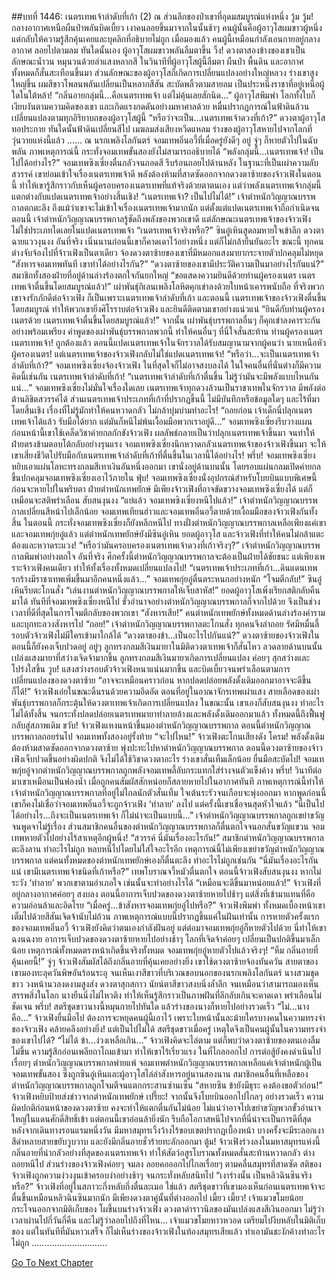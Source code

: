 ##บทที่ 1446: เนตรเทพเจ้าลำดับที่เก้า (2)
ณ ส่วนลึกของป่าเขาที่อุดมสมบูรณ์แห่งหนึ่ง
วู้ม วู้ม!
กลางอากาศเหนือผืนป่าพลันบิดเบี้ยว เงาคนลอยขึ้นมาจากในนั้นช้าๆ
คนผู้นั้นคือผู้อาวุโสผมขาวผู้หนึ่ง แต่กลับให้ความรู้สึกคุ้นเคยและบุคลิกที่อธิบายไม่ถูก
เมื่อมองแล้ว คนผู้นี้เหมือนกำลังเอนกายอยู่กลางอากาศ ลอยไปตามลม
ทันใดนั้นเอง ผู้อาวุโสผมขาวพลันลืมตาขึ้น
วิ้ง!
ดวงตาสองข้างของเขาเป็นลักษณะน้ำวน หมุนวนด้วยลำแสงหลากสี
ในวินาทีที่ผู้อาวุโสผู้นี้ลืมตา ผืนป่า พื้นดิน และอากาศทั้งหมดก็สั่นสะเทือนขึ้นมา
ส่วนลักษณะของผู้อาวุโสก็เกิดการเปลี่ยนแปลงอย่างใหญ่หลวง ร่างเขาสูงใหญ่ขึ้น ผมสีขาวโพลนพลันเปลี่ยนเป็นหลากสีสัน สะบัดพลิ้วตามสายลม เป็นประหนึ่งราชาที่อยู่เหนือผู้ใดในใต้หล้า!
“กลิ่นอายกลุ่มนี้...คือเนตรเทพเจ้า แต่ไม่คุ้นเลยสักนิด...”
ผู้อาวุโสพึมพำ
โลกทั้งใบก็เงียบงันตามความคิดของเขา และเกิดแรงกดดันอย่างมหาศาลด้วย
หมื่นปรากฏการณ์ในฟ้าดินล้วนเปลี่ยนแปลงตามทุกอิริยาบถของผู้อาวุโสผู้นี้
“หรือว่าจะเป็น...เนตรเทพเจ้าดวงที่เก้า?”
ดวงตาผู้อาวุโสทอประกาย
ทันใดนั้นฟ้าดินเปลี่ยนสีไป เมฆลมส่งเสียงหวีดแหลม
ร่างของผู้อาวุโสหายไปจากโลกที่วุ่นวายแห่งนี้แล้ว
......
ณ นรกเพลิงโลกันตร์
จอมเทพอิ๋นอวี้ที่เมื่อครู่ยังดีๆ อยู่ จู่ๆ ก็หายตัวไปในฉับพลัน
ภาพเหตุการณ์นี้ กระทั่งจอมเทพขั้นสองยังไม่สามารถอธิบายได้
“พลังกลุ่มนี้...เนตรเทพเจ้า! เป็นไปได้อย่างไร?”
จอมเทพซิงเซี่ยงตื่นกลัวจนถอดสี รีบร้อนถอยไปด้านหลัง
ในฐานะที่เป็นเผ่าความลับสวรรค์ เขาย่อมเข้าใจเรื่องเนตรเทพเจ้าดี
พลังต้องห้ามที่สาดซัดออกจากดวงตาซ้ายของจ้าวเฟิงในตอนนี้ ทำให้เขารู้สึกราวกับเห็นผู้ครอบครองเนตรเทพที่แท้จริงด้วยตาตนเอง
แต่ว่าพลังเนตรเทพเจ้ากลุ่มนี้แตกต่างกับแปดเนตรเทพเจ้าอย่างสิ้นเชิง!
“เนตรเทพเจ้า? เป็นไปไม่ได้!”
เจ้าตำหนักวิญญาณบรรพกาลตกตะลึง
ถึงแม้ว่าเขาจะไม่เข้าใจเรื่องเนตรเทพเจ้ามากนัก แต่ตั้งแต่แปดเนตรเทพเจ้าถือกำเนิดจนตอนนี้ เจ้าตำหนักวิญญาณบรรพกาลรู้ชัดถึงพลังของพวกเขาดี
แต่ลักษณะเนตรเทพเจ้าของจ้าวเฟิงไม่ใช่ประเภทใดเลยในแปดเนตรเทพเจ้า
“เนตรเทพเจ้าจริงหรือ?”
ซินอู๋เหินสูดลมหายใจเข้าลึก ดวงตาฉายแววงุนงง
อันที่จริง เนิ่นนานก่อนนี้เขาก็คาดเดาไว้อย่างหนึ่ง แต่ก็ไม่กล้ายืนยันอะไร
ขณะนี้ ทุกคนต่างจับจ้องไปที่จ้าวเฟิงเป็นตาเดียว จ้องดวงตาซ้ายของเขาที่มีหมอกแสงมายากระจายตัวปกคลุมไม่หยุด
“สังหารจอมเทพทันที เขาทำได้อย่างไรกัน?”
“ดวงตาซ้ายของเขามีประวัติความเป็นมาอย่างไรกันแน่?”
สมาชิกทั้งสองฝ่ายที่อยู่ด้านล่างร้องตกใจกันยกใหญ่
“ขอแสดงความยินดีด้วยท่านผู้ครองเนตร เนตรเทพเจ้าตื่นขึ้นโดยสมบูรณ์แล้ว!”
เผ่าพันธุ์กิเลนเพลิงโลหิตคุกเข่าลงด้วยใบหน้าเคารพนับถือ
ที่จริงพวกเขาจงรักภักดีต่อจ้าวเฟิง ก็เป็นเพราะเนตรเทพเจ้าลำดับที่เก้า
และตอนนี้ เนตรเทพเจ้าของจ้าวเฟิงตื่นขึ้นโดยสมบูรณ์ ทำให้พวกเขายิ่งศิโรราบต่อจ้าวเฟิง และยินดีติดตามเขาอย่างแน่วแน่
“ยินดีกับท่านผู้ครองเนตรด้วย เนตรเทพเจ้าตื่นขึ้นโดยสมบูรณ์แล้ว!”
จากนั้น เผ่าพันธุ์บรรพกาลอื่นๆ ก็คุกเข่าลงคารวะกันอย่างพร้อมเพรียง
คำพูดของเผ่าพันธุ์บรรพกาลพวกนี้ ทำให้คนอื่นๆ ที่นี่ใจสั่นสะท้าน
ท่านผู้ครองเนตร เนตรเทพเจ้า!
ถูกต้องแล้ว ตอนนี้แปดเนตรเทพเจ้าในจักรวาลได้รับสมญานามจากผู้คนว่า นายเหนือหัวผู้ครองเนตร!
แต่เนตรเทพเจ้าของจ้าวเฟิงกลับไม่ใช่แปดเนตรเทพเจ้า!
“หรือว่า...จะเป็นเนตรเทพเจ้าลำดับที่เก้า?”
จอมเทพซิงเซี่ยงจ้องจ้าวเฟิง ในที่สุดใจก็ไม่อาจสงบลงได้
ในใจคนอื่นที่นั่นต่างก็มีความคิดนี้เช่นกัน
เนตรเทพเจ้าลำดับที่เก้า!
“เนตรเทพเจ้าลำดับที่เก้าตื่นขึ้น ไม่รู้ว่ามันจะมีพลังแบบไหนกันแน่...”
จอมเทพซิงเซี่ยงไม่มั่นใจเรื่องใดเลย
เนตรเทพเจ้าทุกดวงล้วนเป็นราชาเทพในจักรวาล มีพลังต่อต้านลิขิตสวรรค์ได้
ส่วนเนตรเทพเจ้าประเภทที่เก้าที่ปรากฏขึ้นนี้ ไม่มีบันทึกหรือข้อมูลใดๆ และไร้ที่มาโดยสิ้นเชิง
เรื่องที่ไม่รู้มักทำให้คนหวาดกลัว ไม่กล้าบุ่มบ่ามทำอะไร!
“ถอยก่อน เจ้าเด็กนี่ปลุกเนตรเทพเจ้าได้แล้ว รับมือได้ยาก แต่มันก็หนีไม่พ้นเงื้อมมือพวกเราอยู่ดี...”
จอมเทพซิงเซี่ยงรีบวางแผน
ก่อนหน้านี้เขาใช้เคล็ดวิชาค่ายกลกักขังจ้าวเฟิง ผลลัพธ์กลายเป็นว่าปลุกเนตรเทพเจ้าขึ้นมา จนทำให้ฝ่ายตรงข้ามตอบโต้กลับอย่างรุนแรง
จอมเทพซิงเซี่ยงนึกหวาดกลัวเนตรเทพเจ้าของจ้าวเฟิงขึ้นมา
จะให้เขาเสี่ยงชีวิตไปรับมือกับเนตรเทพเจ้าลำดับที่เก้าที่ตื่นขึ้นในเวลานี้ได้อย่างไร!
พรึ่บ!
จอมเทพซิงเซี่ยงหยิบเอาแผ่นโลหะทรงกลมสีเทาเงินอันหนึ่งออกมา
เขานั่งอยู่ด้านบนนั้น โดยรอบแผ่นกลมเปิดค่ายกลขึ้นปกคลุมจอมเทพซิงเซี่ยงเอาไว้ภายใน
ฟุ่บ!
จอมเทพซิงเซี่ยงนั่งอุปกรณ์สำหรับโบยบินแบบพิเศษนี้ ก่อนจะหายไปในพริบตา
ฝ่ายตำหนักเทพยักษ์ มีเพียงจ้าวเฟิงที่อาจขัดขวางจอมเทพซิงเซี่ยงได้ แต่ก็เหมือนจะสติพร่าเลือน สับสนงุนงง
“แย่แล้ว จอมเทพซิงเซี่ยงหนีไปแล้ว!”
เจ้าตำหนักวิญญาณบรรพกาลเปลี่ยนสีหน้าไปเล็กน้อย
จอมเทพเทียนฮ่าวและจอมเทพอิ๋นอวี้ตายด้วยเงื้อมมือของจ้าวเฟิงกันทั้งสิ้น
ในตอนนี้ กระทั่งจอมเทพซิงเซี่ยงก็ยังหลีกหนีไป
ทางฝั่งตำหนักวิญญาณบรรพกาลเหลือเพียงแค่เขาและจอมเทพกุ่ยอู๋แล้ว
แต่ตำหนักเทพยักษ์ยังมีซินอู๋เหิน ยอดผู้อาวุโส และจ้าวเฟิงที่ทำให้คนไม่กล้าแตะต้องและหวาดระแวง!
“หรือว่ามันครอบครองเนตรเทพเจ้าดวงที่เก้าจริงๆ?”
เจ้าตำหนักวิญญาณบรรพกาลพึมพำอย่างตกใจ
อันที่จริง ศึกครั้งนี้ตำหนักวิญญาณบรรพกาลจะต้องเป็นฝ่ายได้ชัยชนะ
แต่เพียงเพราะจ้าวเฟิงคนเดียว ทำให้ทั้งเรื่องทั้งหมดเปลี่ยนแปลงไป!
“เนตรเทพเจ้าประเภทที่เก้า...ดินแดนเทพรกร้างมีราชาเทพเพิ่มขึ้นมาอีกคนหนึ่งแล้ว...”
จอมเทพกุ่ยอู๋ตื่นตระหนกอย่างหนัก
“โจมตีกลับ!”
ซินอู๋เหินรีบตะโกนสั่ง
“เล่นงานตำหนักวิญญาณบรรพกาลให้เจ็บสาหัส!”
ยอดผู้อาวุโสเพิ่งเรียกสติกลับคืนมาได้
ทันทีที่จอมเทพซิงเซี่ยงหนีไป ขั้วอำนาจอย่างตำหนักวิญญาณบรรพกาลก็จากไปด้วย จึงเป็นช่วงเวลาที่ดีที่สุดในการโจมตีกลับของพวกเขา
“สังหารเสีย!”
คนตำหนักเทพยักษ์ทั้งหมดด้านล่างร้องคำราม และบุกทะลวงสังหารไป
“ถอย!”
เจ้าตำหนักวิญญาณบรรพกาลตะโกนสั่ง ทุกคนจึงล่าถอย
รัศมีหมื่นลี้รอบตัวจ้าวเฟิงไม่มีใครเข้ามาใกล้ได้
“ดวงตาของข้า...เป็นอะไรไปกันแน่?”
ดวงตาซ้ายของจ้าวเฟิงในตอนนี้ก็ยังคงเจ็บปวดอยู่
อยู่ๆ ลูกทรงกลมสีเงินมายาในมิติดวงตาเทพเจ้าก็สั่นไหว ลวดลายด้านบนนั้นเปล่งแสงมายาที่สว่างเจิดจ้ามากขึ้น
ลูกทรงกลมสีเงินมายาเกิดการเปลี่ยนแปลง ค่อยๆ สุกสว่างและโปร่งใสขึ้น
วูบ!
แสงสว่างรอบตัวจ้าวเฟิงหนาแน่นมากขึ้น และบิดเบี้ยวจนพร่าเลือนตามการเปลี่ยนแปลงของดวงตาซ้าย
“อาจจะเหมือนคราวก่อน หากปลดปล่อยพลังดั้งเดิมออกมาอาจจะดีขึ้นก็ได้!”
จ้าวเฟิงเอ่ยในขณะดิ้นรนด้วยความอึดอัด
ตอนที่อยู่ในอาณาจักรเทพเผ่าแสง สายเลือดของเผ่าพันธุ์บรรพกาลก็กระตุ้นให้ดวงตาเทพเจ้าเกิดการเปลี่ยนแปลง
ในขณะนั้น เขาเองก็สับสนงุนงง ทำอะไรไม่ได้ทั้งสิ้น
จนกระทั่งปลดปล่อยเนตรเทพมายาทำลายล้างและพลังดั้งเดิมออกมาแล้ว ทั้งหมดนี้ถึงฟื้นฟูกลับสู่สภาพเดิม
ขวับ!
จ้าวเฟิงแหงนหน้าขึ้นมองตำหนักวิญญาณบรรพกาล
ตอนนี้ตำหนักวิญญาณบรรพกาลถอยร่นไป จอมเทพทั้งสองอยู่รั้งท้าย
“จะไปไหน!”
จ้าวเฟิงตะโกนเสียงดัง
โครม!
พลังดั้งเดิมต้องห้ามสาดซัดออกจากดวงตาซ้าย พุ่งปะทะไปหาตำหนักวิญญาณบรรพกาล
ตอนนี้ดวงตาซ้ายของจ้าวเฟิงเจ็บปวดขึ้นอย่างผิดปกติ จึงไม่ได้ใช้วิชาดวงตาอะไร
ร่างเขาสั่นเทิ้มเล็กน้อย ยื่นมือสะบัดไป!
จอมเทพกุ่ยอู๋จากตำหนักวิญญาณบรรพกาลถูกพลังจอมเทพลี้ลับกระแทกใส่ร่างจนตัวแข็งค้าง
พรึ่บ!
วินาทีต่อมาเขาเหมือนเป็นฟองน้ำ เมื่อถูกคนสัมผัสสักหน่อยก็สลายหายไปในอากาศทันที
ภาพเหตุการณ์นี้ทำให้เจ้าตำหนักวิญญาณบรรพกาลที่อยู่ไม่ไกลนักตัวสั่นเทิ้ม ใจเต้นระรัวจนเกือบจะพุ่งออกมา
หากพูดก่อนนี้ เขาก็คงไม่เชื่อว่าจอมเทพอิ๋นอวี้จะถูกจ้าวเฟิง ‘ทำลาย’ ลงไป
แต่ครั้งนี้เขาเชื่อจนสุดหัวใจแล้ว
“นี่เป็นไปได้อย่างไร...ถึงจะเป็นเนตรเทพเจ้า ก็ไม่น่าจะเป็นแบบนี้...”
เจ้าตำหนักวิญญาณบรรพกาลถูกเขย่าขวัญจนพูดจาไม่รู้เรื่อง
ส่วนสมาชิกคนอื่นของตำหนักวิญญาณบรรพกาลก็ตื่นตกใจจนอกสั่นขวัญแขวน
จอมเทพหายตัวไปอย่างไร้สาเหตุอีกผู้หนึ่ง!
“สวรรค์ นี่มันเรื่องอะไรกัน!”
สมาชิกตำหนักวิญญาณบรรพกาลตะลึงลาน ทำอะไรไม่ถูก หลบหนีไปโดยไม่ใส่ใจอะไรอีก
เหตุการณ์นี้ไม่เพียงเขย่าขวัญตำหนักวิญญาณบรรพกาล
แต่คนทั้งหมดของตำหนักเทพยักษ์เองก็ตื่นตะลึง ทำอะไรไม่ถูกเช่นกัน
“นี่มันเรื่องอะไรกันแน่ เขามีเนตรเทพเจ้าชนิดที่เก้าหรือ?”
เทพโบราณจวี้หมัวตื่นตกใจ
ตอนนี้จ้าวเฟิงสับสนงุนงง หากไม่ระวัง ‘ทำลาย’ พวกเขาตามอำเภอใจ เช่นนั้นจะทำอย่างไรได้
“เหมือนจะดีขึ้นมาหน่อยแล้ว!”
จ้าวเฟิงที่อยู่กลางอากาศค่อยๆ สงบลง
ตอนนี้อาการเจ็บปวดของดวงตาซ้ายหายไปช้าๆ
แต่สิ่งที่เข้ามาแทนที่คือความอ่อนล้าและอิดโรย
“เมื่อครู่...ข้าสังหารจอมเทพกุ่ยอู๋ไปหรือ?”
จ้าวเฟิงพึมพำ
ทั้งหมดเบื้องหน้าเขาเต็มไปด้วยสีสันเจิดจ้านับไม่ถ้วน ภาพเหตุการณ์แบบนี้ปรากฏขึ้นแค่ในฝันเท่านั้น
การหายตัวครั้งแรกของจอมเทพอิ๋นอวี้ จ้าวเฟิงยังคิดว่าตนเองกำลังฝันอยู่
แต่ต่อมาจอมเทพกุ่ยอู๋ก็หายตัวไปด้วย นี่ทำให้เขาฉงนฉงาย
อาการเจ็บปวดของดวงตาซ้ายหายไปอย่างช้าๆ โลกที่เจิดจ้าค่อยๆ เปลี่ยนเป็นปกติขึ้นมาเล็กน้อย
เหตุการณ์ทั้งหมดตรงหน้าเกิดขึ้นจริงทั้งหมด
จอมเทพกุ่ยอู๋หายตัวไปแล้วจริงๆ!
“หืม กลิ่นอายที่คุ้นเคยนี้!”
จู่ๆ จ้าวเฟิงสัมผัสได้ถึงกลิ่นอายที่คุ้นเคยอย่างยิ่ง เขาใช้ดวงตาซ้ายจ้องทันควัน
สายตาของเขามองทะลุควันพิษอันร้อนระอุ จนเห็นเงาสีขาวที่บริเวณขอบนอกของนรกเพลิงโลกันตร์
นางสวมชุดขาว วงหน้านวลงดงามสูงส่ง ดวงตาสุกสกาว นัยน์ตาสีขาวสงบนิ่งล้ำลึก จนเหมือนว่าสามารถมองเห็นสรรพสิ่งในโลก
นางยืนนิ่งไม่ไหวติง ทำให้เห็นรู้สึกราวเป็นภาพฝันที่ลึกลับเกินจะคาดเดา พร่าเลือนไม่ชัดเจน
พรึ่บ!
สตรีชุดขาวนางนี้หมุนกายไปทันใด แล้วร่างของนางก็หายไปอย่างรวดเร็ว
“ไม่...นางคือ...”
จ้าวเฟิงยื่นมือไป ต้องการจะหยุดคนผู้นี้เอาไว้
เพราะใบหน้านั้นละม้ายใครบางคนในความทรงจำของจ้าวเฟิง คล้ายคลึงอย่างยิ่ง!
แต่เป็นไปไม่ได้ สตรีชุดขาวเมื่อครู่ เหตุใดจึงเป็นคนผู้นั้นในความทรงจำของเขาไปได้?
“ไม่ได้ ข้า...ง่วงเหลือเกิน...”
จ้าวเฟิงคิดจะไล่ตาม แต่ก็พบว่าดวงตาซ้ายของตนเองลืมไม่ขึ้น ความรู้สึกอ่อนเพลียถาโถมเข้ามา ทำให้เขาไร้เรี่ยวแรง
ในที่ไกลออกไป การต่อสู้ยังคงดำเนินไปเรื่อยๆ
ตำหนักวิญญาณบรรพกาลพ่ายแพ้
จอมเทพตำหนักวิญญาณบรรพกาลเหลือแค่เจ้าตำหนักผู้เป็นจอมเทพขั้นสอง ซึ่งถูกซินอู๋เหินและผู้อาวุโสไล่ล่าสังหารอยู่นานสองนาน
สมาชิกคนอื่นที่เหลือของตำหนักวิญญาณบรรพกาลถูกโจมตีจนแตกกระสานซ่านเซ็น
“สหายซิน ข้ายังมีธุระ คงต้องขอตัวก่อน!”
จ้าวเฟิงหยิบป้ายส่งข่าวจากตำหนักเทพยักษ์
เปรี๊ยะ!
จากนั้นจึงโบยบินออกไปไกลๆ อย่างรวดเร็ว
ความผิดปกติก่อนหน้าของดวงตาซ้าย คงจะทำให้แตกตื่นกันไม่น้อย ไม่แน่ว่าอาจไปเขย่าขวัญพวกขั้วอำนาจใหญ่ในแดนศักดิ์สิทธิ์เข้า
แต่ตอนนี้เขาอ่อนล้ายิ่งนัก รีบถือโอกาสหนีไปจากที่นี่น่าจะเป็นการดีที่สุด
หลังจากเดินทางรอนแรมหนึ่งวัน มีมหาสมุทรเวิ้งว้างไร้ขอบเขตปรากฏเบื้องหน้า บางครั้งจะมีระลอกเงาสีดำหลายสายขยับวูบวาบ และยังมีกลิ่นอายชั่วร้ายทะลักออกมา
ตู้ม!
จ้าวเฟิงร่วงลงในมหาสมุทรแห่งนี้
กลิ่นอายที่น่ากลัวอย่างที่สุดของเนตรเทพเจ้า ทำให้สัตว์อสูรโบราณทั้งหมดสั่นสะท้านหวาดกลัว ต่างถอยหนีไป
ส่วนร่างของจ้าวเฟิงค่อยๆ จมลง ลอยคอออกไปไกลเรื่อยๆ ตามคลื่นสมุทรที่สาดซัด
สติของจ้าวเฟิงถูกความง่วงงุนเข้าครอบงำอย่างช้าๆ จนกระทั่งหลับสนิทไป
“เงาร่างนั้น เป็นหลิวฉินซินจริงหรือ?”
จ้าวเฟิงที่อยู่ในสภาวะกึ่งหลับกึ่งตื่นละเมอ
ใช่แล้ว สตรีชุดขาวที่เขามองเห็นก่อนเนตรเทพเจ้าจะตื่นขึ้นเหมือนหลิวฉินซินมากนัก มีเพียงดวงตาคู่นั้นที่ต่างออกไป
เมี้ยว เมี้ยว!
เจ้าแมวขโมยน้อยกระโจนออกจากมิติเก็บของ โผขึ้นบนร่างจ้าวเฟิง ดวงตาดำราวนิลของมันเปล่งแสงสีเงินออกมา
ไม่รู้ว่าเวลาผ่านไปกี่วันกี่คืน และไม่รู้ว่าลอยไปถึงที่ไหน...
เจ้าแมวขโมยหาวหวอด เตรียมไปงีบหลับในมิติเก็บของ
แต่ในทันทีที่มันหาวเสร็จ ก็ไม่เห็นร่างของจ้าวเฟิงในท้องสมุทรเสียแล้ว ทำเอามันชะงักค้างทำอะไรไม่ถูก
..............................


[Go To Next Chapter]( ./303.md)